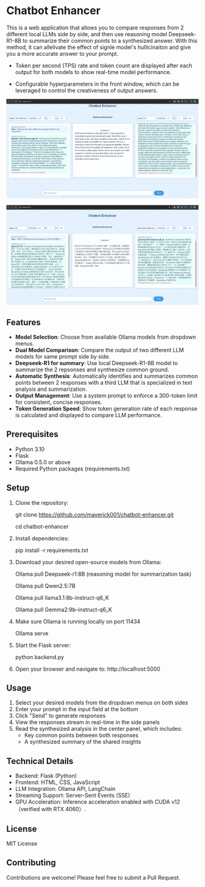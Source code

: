 # Chatbot Enhancer

This is a web application that allows you to compare responses from 2 different local LLMs side by side, and then use reasoning model Deepseek-R1-8B to summarize their common points to a synthesized answer. With this method, it can allelivate the effect of signle model's hullicinaiton and give you a more accurate answer to your prompt.

- Token per second (TPS) rate and token count are displayed after each output for both models to show real-time model performance.

- Configurable hyperparameters in the front window, which can be leveraged to control the creativeness of output answers.  


![Chatbot Enhancer Interface](screenshots/interface.png)


![Chatbot Enhancer Interface](screenshots/interface1.png)

## Features

- **Model Selection**: Choose from available Ollama models from dropdown menus.
- **Dual Model Comparison**: Compare the output of two different LLM models for same prompt side by side.
- **Deepseek-R1 for summary**: Use local Deepseek-R1-8B model to summarize the 2 repsonses and synthesize common ground.
- **Automatic Synthesis**: Automatically identifies and summarizes common points between 2 responses with a third LLM that is specialized in text analysis and summarization. 
- **Output Management**: Use a system prompt to enforce a 300-token limit for consistent, concise responses.
- **Token Generation Speed**: Show token generation rate of each response is calculated and displayed to compare LLM performance.

## Prerequisites

- Python 3.10
- Flask
- Ollama 0.5.0 or above
- Required Python packages (requirements.txt)


## Setup

1. Clone the repository:

    git clone https://github.com/maverick001/chatbot-enhancer.git

    cd chatbot-enhancer


2. Install dependencies:

    pip install -r requirements.txt

3. Download your desired open-source models from Ollama:

   Ollama pull Deepseek-r1:8B   (reasoning model for summarization task)

   Ollama pull Qwen2.5:7B

   Ollama pull llama3.1:8b-instruct-q6_K

   Ollama pull Gemma2:9b-instruct-q6_K

4. Make sure Ollama is running locally on port 11434

   Ollama serve


5. Start the Flask server:

    python backend.py


6. Open your browser and navigate to:
http://localhost:5000



## Usage

1. Select your desired models from the dropdown menus on both sides
2. Enter your prompt in the input field at the bottom
3. Click "Send" to generate responses
4. View the responses stream in real-time in the side panels
5. Read the synthesized analysis in the center panel, which includes:
   - Key common points between both responses
   - A synthesized summary of the shared insights


## Technical Details

- Backend: Flask (Python)
- Frontend: HTML, CSS, JavaScript
- LLM Integration: Ollama API, LangChain
- Streaming Support: Server-Sent Events (SSE)
- GPU Acceleration: Inference acceleration enabled with CUDA v12 （verified with RTX 4060）.

## License

MIT License

## Contributing

Contributions are welcome! Please feel free to submit a Pull Request.